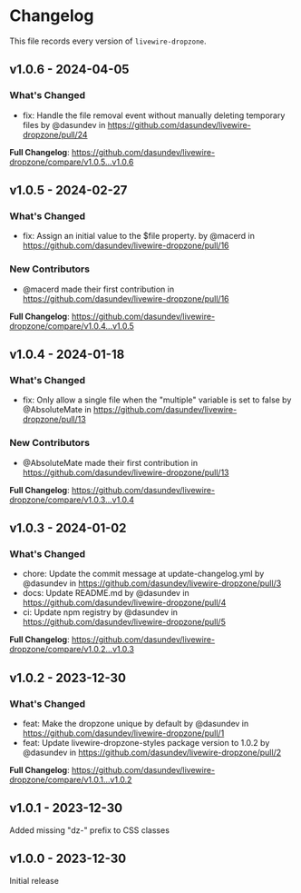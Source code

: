 # Changelog

This file records every version of `livewire-dropzone`.

## v1.0.6 - 2024-04-05

### What's Changed

* fix: Handle the file removal event without manually deleting temporary files by @dasundev in https://github.com/dasundev/livewire-dropzone/pull/24

**Full Changelog**: https://github.com/dasundev/livewire-dropzone/compare/v1.0.5...v1.0.6

## v1.0.5 - 2024-02-27

### What's Changed

* fix: Assign an initial value to the $file property. by @macerd in https://github.com/dasundev/livewire-dropzone/pull/16

### New Contributors

* @macerd made their first contribution in https://github.com/dasundev/livewire-dropzone/pull/16

**Full Changelog**: https://github.com/dasundev/livewire-dropzone/compare/v1.0.4...v1.0.5

## v1.0.4 - 2024-01-18

### What's Changed

* fix: Only allow a single file when the "multiple" variable is set to false by @AbsoluteMate in https://github.com/dasundev/livewire-dropzone/pull/13

### New Contributors

* @AbsoluteMate made their first contribution in https://github.com/dasundev/livewire-dropzone/pull/13

**Full Changelog**: https://github.com/dasundev/livewire-dropzone/compare/v1.0.3...v1.0.4

## v1.0.3 - 2024-01-02

### What's Changed

* chore: Update the commit message at update-changelog.yml by @dasundev in https://github.com/dasundev/livewire-dropzone/pull/3
* docs: Update README.md by @dasundev in https://github.com/dasundev/livewire-dropzone/pull/4
* ci: Update npm registry by @dasundev in https://github.com/dasundev/livewire-dropzone/pull/5

**Full Changelog**: https://github.com/dasundev/livewire-dropzone/compare/v1.0.2...v1.0.3

## v1.0.2 - 2023-12-30

### What's Changed

* feat: Make the dropzone unique by default by @dasundev in https://github.com/dasundev/livewire-dropzone/pull/1
* feat: Update livewire-dropzone-styles package version to 1.0.2 by @dasundev in https://github.com/dasundev/livewire-dropzone/pull/2

**Full Changelog**: https://github.com/dasundev/livewire-dropzone/compare/v1.0.1...v1.0.2

## v1.0.1 - 2023-12-30

Added missing "dz-" prefix to CSS classes

## v1.0.0 - 2023-12-30

Initial release
